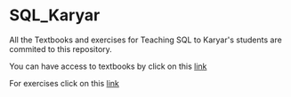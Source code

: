 # SQL_Karyar

All the Textbooks and exercises for Teaching SQL to Karyar's students are commited to this repository.

You can have access to textbooks by click on this [link](https://github.com/showmidelo/SQL_Karyar/tree/main/Sessions)

For exercises click on this [link](https://github.com/showmidelo/SQL_Karyar/tree/main/Exercise) 
